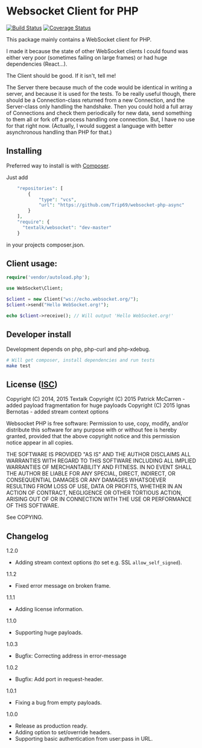 Websocket Client for PHP
========================

[![Build Status](https://travis-ci.org/Textalk/websocket-php.png)](https://travis-ci.org/Textalk/websocket-php)
[![Coverage Status](https://coveralls.io/repos/Textalk/websocket-php/badge.png)](https://coveralls.io/r/Textalk/websocket-php)

This package mainly contains a WebSocket client for PHP.

I made it because the state of other WebSocket clients I could found was either very poor
(sometimes failing on large frames) or had huge dependencies (React…).

The Client should be good.  If it isn't, tell me!

The Server there because much of the code would be identical in writing a server, and because it is
used for the tests.  To be really useful though, there should be a Connection-class returned from a
new Connection, and the Server-class only handling the handshake.  Then you could hold a full array
of Connections and check them periodically for new data, send something to them all or fork off a
process handling one connection.  But, I have no use for that right now.  (Actually, I would
suggest a language with better asynchronous handling than PHP for that.)

Installing
----------

Preferred way to install is with [Composer](https://getcomposer.org/).

Just add
```php
    "repositories": [
        {
            "type": "vcs",
            "url": "https://github.com/Trip69/websocket-php-async"
        }
    ],
    "require": {
      "textalk/websocket": "dev-master"
    }
```
in your projects composer.json.

Client usage:
-------------
```php
require('vendor/autoload.php');

use WebSocket\Client;

$client = new Client("ws://echo.websocket.org/");
$client->send("Hello WebSocket.org!");

echo $client->receive(); // Will output 'Hello WebSocket.org!'
```

Developer install
-----------------

Development depends on php, php-curl and php-xdebug.

```bash
# Will get composer, install dependencies and run tests
make test
```


License ([ISC](http://en.wikipedia.org/wiki/ISC_license))
---------------------------------------------------------

Copyright (C) 2014, 2015 Textalk
Copyright (C) 2015 Patrick McCarren - added payload fragmentation for huge payloads
Copyright (C) 2015 Ignas Bernotas - added stream context options

Websocket PHP is free software: Permission to use, copy, modify, and/or distribute this software
for any purpose with or without fee is hereby granted, provided that the above copyright notice and
this permission notice appear in all copies.

THE SOFTWARE IS PROVIDED "AS IS" AND THE AUTHOR DISCLAIMS ALL WARRANTIES WITH REGARD TO THIS
SOFTWARE INCLUDING ALL IMPLIED WARRANTIES OF MERCHANTABILITY AND FITNESS. IN NO EVENT SHALL THE
AUTHOR BE LIABLE FOR ANY SPECIAL, DIRECT, INDIRECT, OR CONSEQUENTIAL DAMAGES OR ANY DAMAGES
WHATSOEVER RESULTING FROM LOSS OF USE, DATA OR PROFITS, WHETHER IN AN ACTION OF CONTRACT,
NEGLIGENCE OR OTHER TORTIOUS ACTION, ARISING OUT OF OR IN CONNECTION WITH THE USE OR PERFORMANCE OF
THIS SOFTWARE.

See COPYING.


Changelog
---------

1.2.0

 * Adding stream context options (to set e.g. SSL `allow_self_signed`).

1.1.2

 * Fixed error message on broken frame.

1.1.1

 * Adding license information.

1.1.0

 * Supporting huge payloads.

1.0.3

 * Bugfix: Correcting address in error-message

1.0.2

 * Bugfix: Add port in request-header.

1.0.1

 * Fixing a bug from empty payloads.

1.0.0

 * Release as production ready.
 * Adding option to set/override headers.
 * Supporting basic authentication from user:pass in URL.
